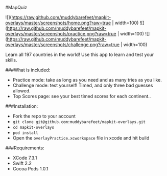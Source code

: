 #MapQuiz

![](https://raw.github.com/muddybarefeet/mapkit-overlays/master/screenshots/home.png?raw=true | width=100)
![](https://raw.github.com/muddybarefeet/mapkit-overlays/master/screenshots/practice.png?raw=true | width=100)
![](https://raw.github.com/muddybarefeet/mapkit-overlays/master/screenshots/challenge.png?raw=true | width=100)

Learn all 197 countries in the world! Use this app to learn and test your skills.

###What is included:

* Practice mode: take as long as you need and as many tries as you like.
* Challenge mode: test yourself! Timed, and only three bad guesses allowed. 
* Top Scores page: see your best timed scores for each continent..

###Installation:

* Fork the repo to your account
* `git clone git@github.com:muddybarefeet/mapkit-overlays.git`
* `cd mapkit-overlays`
* `pod install`
* Open the `overlayPractice.xcworkspace` file in xcode and hit build

###Requirements:
* XCode 7.3.1
* Swift 2.2
* Cocoa Pods 1.0.1